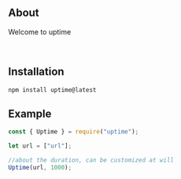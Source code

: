 ## About
Welcome to uptime

<br>

## Installation
```sh-session
npm install uptime@latest
```

## Example
```js
const { Uptime } = require("uptime");

let url = ["url"];

//about the duration, can be customized at will
Uptime(url, 1000);
```